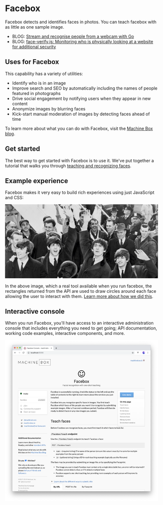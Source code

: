 # Facebox

Facebox detects and identifies faces in photos. You can teach facebox with as little as one sample image.

* BLOG: [Stream and recognise people from a webcam with Go](https://blog.machinebox.io/streaming-and-recognize-people-from-a-webcam-with-go-and-facebox-acea645b94ab)
* BLOG: [face-verify.js: Monitoring who is physically looking at a website for additional security](https://blog.machinebox.io/face-verify-js-monitoring-who-is-looking-at-a-website-for-additional-security-1d6025a8fedd)

## Uses for Facebox

This capability has a variety of utilities:

* Identify who is in an image
* Improve search and SEO by automatically including the names of people featured in photographs
* Drive social engagement by notifying users when they appear in new content
* Anonymize images by blurring faces
* Kick-start manual moderation of images by detecting faces ahead of time

To learn more about what you can do with Facebox, visit the [Machine Box blog](https://blog.machinebox.io/tagged/facial-recognition).

## Get started

The best way to get started with Facebox is to use it. We've put together a tutorial that
walks you through [teaching and recognizing faces](/developer/machine-box/boxes/teaching-facebox.md).

## Example experience

Facebox makes it very easy to build rich experiences using just JavaScript and CSS:

![Facebox preview](facebox-beatles.jpg)

In the above image, which a real tool available when you run facebox, the rectangles returned from the API are used to draw circles around each face allowing the user to interact with them. [Learn more about how we did this](/developer/machine-box/boxes/facebox/rectangle?id=rendering-the-face-with-css).

## Interactive console

When you run Facebox, you'll have access to an interactive administration console that includes
everything you need to get going; API documentation, working code examples, interactive components, and more.

![Interactive console preview](facebox.png)
